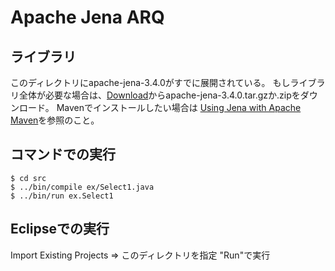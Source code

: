 # Apache Jena ARQ

## ライブラリ
このディレクトリにapache-jena-3.4.0がすでに展開されている。
もしライブラリ全体が必要な場合は、[Download](https://jena.apache.org/download/index.cgi)からapache-jena-3.4.0.tar.gzか.zipをダウンロード。
Mavenでインストールしたい場合は [Using Jena with Apache Maven](https://jena.apache.org/download/maven.html)を参照のこと。

## コマンドでの実行

```
$ cd src
$ ../bin/compile ex/Select1.java
$ ../bin/run ex.Select1
```

## Eclipseでの実行

Import Existing Projects => このディレクトリを指定
"Run"で実行
